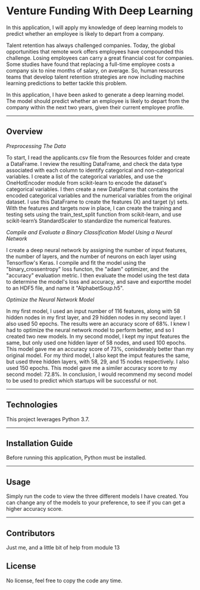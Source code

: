 # Venture Funding With Deep Learning
   
   In this application, I will apply my knowledge of deep learning models to predict whether an employee is likely to depart from a company.
  
Talent retention has always challenged companies. Today, the global opportunities that remote work offers employees have compounded this challenge. Losing employees can carry a great financial cost for companies. Some studies have found that replacing a full-time employee costs a company six to nine months of salary, on average. So, human resources teams that develop talent retention strategies are now including machine learning predictions to better tackle this problem.

In this application, I have been asked to generate a deep learning model. The model should predict whether an employee is likely to depart from the company within the next two years, given their current employee profile.

---

## Overview

   *Preprocessing The Data*
   
To start, I read the applicants.csv file from the Resources folder and create a DataFrame. I review the resulting DataFrame, and check the data type associated with each column to identify categorical and non-categorical variables. I create a list of the categorical variables, and use the OneHotEncoder module from scikit-learn to encode the dataset's categorical variables. I then create a new DataFrame that contains the encoded categorical variables and the numerical variables from the original dataset. 
   I use this DataFrame to create the features (X) and target (y) sets. With the features and targets now in place, I can create the training and testing sets using the train_test_split function from scikit-learn, and use scikit-learn’s StandardScaler to standardize the numerical features.
   
   *Compile and Evaluate a Binary Classification Model Using a Neural Network*
   
I create a deep neural network by assigning the number of input features, the number of layers, and the number of neurons on each layer using Tensorflow's Keras. I compile and fit the model using the "binary_crossentropy" loss functon, the "adam" optimizer, and the "accuracy" evaluation metric. I then evaluate the model using the test data to determine the model's loss and accuracy, and save and exportthe model to an HDF5 file, and name it "AlphabetSoup.h5". 
 
   *Optimize the Neural Network Model*
   
In my first model, I used an input number of 116 features, along with 58 hidden nodes in my first layer, and 29 hidden nodes in my second layer. I also used 50 epochs. The results were an accuracy score of 68%. I knew I had to optimize the neural network model to perform better, and so I created two new models.
In my second model, I kept my input features the same, but only used one hidden layer of 58 nodes, and used 100 epochs. This model gave me an accuracy score of 73%, conisderably better than my original model. For my third model, I also kept the imput features the same, but used three hidden layers, with 58, 29, and 15 nodes respectively. I also used 150 epochs. This model gave me a similer accuracy score to my second model: 72.8%.
In conclusion, I would recommend my second model to be used to predict which startups will be successful or not.

---

## Technologies

This project leverages Python 3.7.

---

## Installation Guide

Before running this application, Python must be installed.

---

## Usage

Simply run the code to view the three different models I have created. You can change any of the models to your preference, to see if you can get a higher accuracy score.

---

## Contributors

Just me, and a little bit of help from module 13

## License

No license, feel free to copy the code any time.











